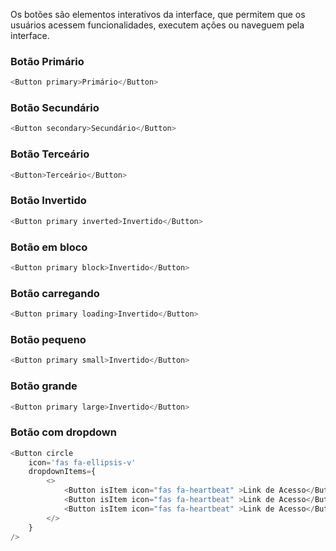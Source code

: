 Os botões são elementos interativos da interface, que permitem que os usuários acessem funcionalidades, executem ações ou naveguem pela interface.

### Botão Primário
```js
<Button primary>Primário</Button>
```
### Botão Secundário
```js
<Button secondary>Secundário</Button>
```
### Botão Terceário
```js
<Button>Terceário</Button>
```

### Botão Invertido
```js
<Button primary inverted>Invertido</Button>
```

### Botão em bloco
```js
<Button primary block>Invertido</Button>
```

### Botão carregando
```js
<Button primary loading>Invertido</Button>
```

### Botão pequeno
```js
<Button primary small>Invertido</Button>
```

### Botão grande
```js
<Button primary large>Invertido</Button>
```

### Botão com dropdown
```js
<Button circle
    icon='fas fa-ellipsis-v' 
    dropdownItems={
        <>
            <Button isItem icon="fas fa-heartbeat" >Link de Acesso</Button>
            <Button isItem icon="fas fa-heartbeat" >Link de Acesso</Button>
            <Button isItem icon="fas fa-heartbeat" >Link de Acesso</Button>
        </>
    }
/>
```
